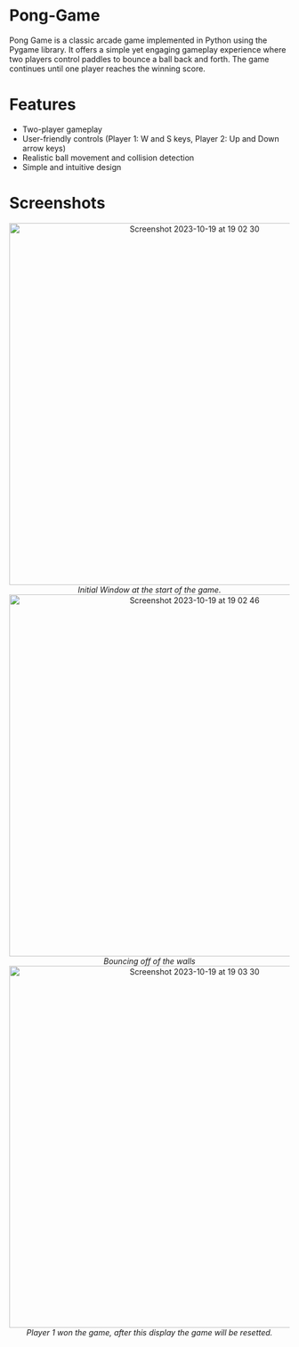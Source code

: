 # Pong-Game
Pong Game is a classic arcade game implemented in Python using the Pygame library. It offers a simple yet engaging gameplay experience where two players control paddles to bounce a ball back and forth. The game continues until one player reaches the winning score.

# Features
- Two-player gameplay
- User-friendly controls (Player 1: W and S keys, Player 2: Up and Down arrow keys)
- Realistic ball movement and collision detection
- Simple and intuitive design

# Screenshots

<p align="center">
<img width="650" alt="Screenshot 2023-10-19 at 19 02 30" src="https://github.com/adrivas12/Pong-Game/assets/88084673/d31f6129-0076-48eb-b1e4-457cd4664c9b">
<em>Initial Window at the start of the game.</em>
<img width="650" alt="Screenshot 2023-10-19 at 19 02 46" src="https://github.com/adrivas12/Pong-Game/assets/88084673/4bf68738-40da-461e-a9d2-613167d54ccc">
<em>Bouncing off of the walls </em>
<img width="650" alt="Screenshot 2023-10-19 at 19 03 30" src="https://github.com/adrivas12/Pong-Game/assets/88084673/ee2c554e-f25e-4f86-88da-b96dc0f2df2e">
 <em> Player 1 won the game, after this display the game will be resetted.</em>
</p>
